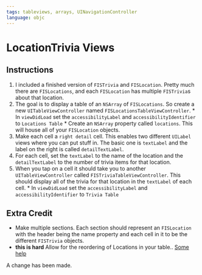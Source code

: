 ```yaml
---
tags: tableviews, arrays, UINavigationController
language: objc
---
```


# LocationTrivia Views

## Instructions

  1. I included a finished version of `FISTrivia` and `FISLocation`. Pretty much there are `FISLocations`, and each `FISLocation` has multiple `FISTrivia`s about that location.
  2. The goal is to display a table of an `NSArray` of `FISLocations`. So create a new `UITableViewController` named `FISLocationsTableViewController`.
    * In `viewDidLoad` set the `accessibilityLabel` and `accessibilityIdentifier` to `Locations Table`
    * Create an `NSArray` property called `locations`. This will house all of your `FISLocation` objects.
  3. Make each cell a `right detail` cell. This enables two different `UILabel` views where you can put stuff in. The basic one is `textLabel` and the label on the right is called `detailTextLabel`.
  4. For each cell, set the `textLabel` to the name of the location and the `detailTextLabel` to the number of trivia items for that location.
  5. When you tap on a cell it should take you to another `UITableViewController` called `FISTriviaTableViewController`. This should display all of the trivia for that location in the `textLabel` of each cell.
    * In `viewDidLoad` set the `accessibilityLabel` and `accessibilityIdentifier` to `Trivia Table`


## Extra Credit

  * Make multiple sections. Each section should represent an `FISLocation` with the header being the name property and each cell in it to be the different `FISTrivia` objects.
  * **this is hard** Allow for the reordering of Locations in your table.. [Some help](https://developer.apple.com/library/ios/documentation/userexperience/conceptual/tableview_iphone/ManageReorderRow/ManageReorderRow.html)

A change has been made.
